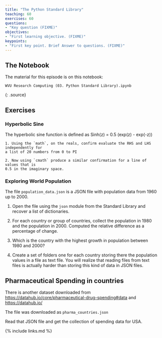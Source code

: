 ```yaml
---
title: "The Python Standard Library"
teaching: 60
exercises: 60
questions:
- "Key question (FIXME)"
objectives:
- "First learning objective. (FIXME)"
keypoints:
- "First key point. Brief Answer to questions. (FIXME)"
---
```


## The Notebook

The material for this episode is on this notebook:

~~~
WVU Research Computing (03. Python Standard Library).ipynb
~~~
{: .source}

## Exercises

### Hyperbolic Sine

The hyperbolic sine function is defined as Sinh(z) = 0.5 (exp(z) - exp(-z))

    1. Using the `math`, on the reals, confirm evaluate the RHS and LHS independently for
    a list of 20 numbers from 0 to PI

    2. Now using `cmath` produce a similar confirmation for a line of values that is
    0.5 in the imaginary space.


### Exploring World Population

The file `population_data.json` is a JSON file with population data from 1960 up to 2000.

  1. Open the file using the `json` module from the Standard Library and recover a list of dictionaries.

  2. For each country or group of countries, collect the population in 1980 and the population in 2000. Computed the relative difference as a percentage of change.

  3. Which is the country with the highest growth in population between 1980 and 2000?

  4. Create a set of folders one for each country storing there the population values in a file as
  text file. You will realize that reading files from text files is actually harder than storing this kind of data in JSON files.


## Pharmaceutical Spending in countries

There is another dataset downloaded from <https://datahub.io/core/pharmaceutical-drug-spending#data>
and <https://datahub.io/>

The file was downloaded as `pharma_countries.json`

Read that JSON file and get the collection of spending data for USA.


{% include links.md %}
